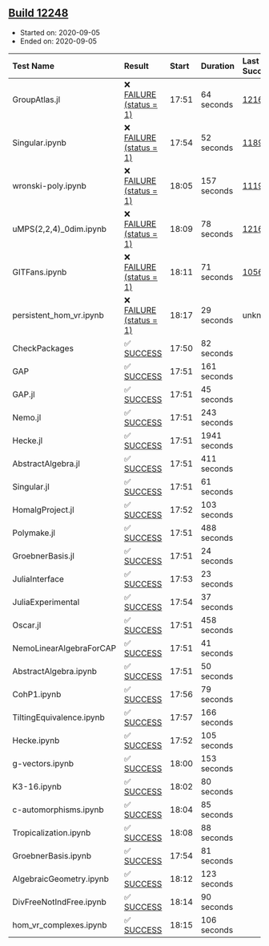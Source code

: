 ## [Build 12248](https://oscarci.mathematik.uni-kl.de/job/oscar/12248/)

* Started on: 2020-09-05
* Ended on: 2020-09-05

| Test Name    | Result | Start | Duration | Last Success | First Failure |
|:-------------|:-------|:------|:---------|:-------------|:--------------|
| GroupAtlas.jl | ❌ [FAILURE (status = 1)](https://oscarci.mathematik.uni-kl.de/job/oscar/12248/artifact/logs/build-12248/GroupAtlas.jl.log) | 17:51 | 64 seconds | [12167](https://oscarci.mathematik.uni-kl.de/job/oscar/12167/) | [12168](https://oscarci.mathematik.uni-kl.de/job/oscar/12168/) |
| Singular.ipynb | ❌ [FAILURE (status = 1)](https://oscarci.mathematik.uni-kl.de/job/oscar/12248/artifact/logs/build-12248/Singular.ipynb.log) | 17:54 | 52 seconds | [11893](https://oscarci.mathematik.uni-kl.de/job/oscar/11893/) | [11894](https://oscarci.mathematik.uni-kl.de/job/oscar/11894/) |
| wronski-poly.ipynb | ❌ [FAILURE (status = 1)](https://oscarci.mathematik.uni-kl.de/job/oscar/12248/artifact/logs/build-12248/wronski-poly.ipynb.log) | 18:05 | 157 seconds | [11192](https://oscarci.mathematik.uni-kl.de/job/oscar/11192/) | [11193](https://oscarci.mathematik.uni-kl.de/job/oscar/11193/) |
| uMPS(2,2,4)_0dim.ipynb | ❌ [FAILURE (status = 1)](https://oscarci.mathematik.uni-kl.de/job/oscar/12248/artifact/logs/build-12248/uMPS-2-2-4-_0dim.ipynb.log) | 18:09 | 78 seconds | [12167](https://oscarci.mathematik.uni-kl.de/job/oscar/12167/) | [12168](https://oscarci.mathematik.uni-kl.de/job/oscar/12168/) |
| GITFans.ipynb | ❌ [FAILURE (status = 1)](https://oscarci.mathematik.uni-kl.de/job/oscar/12248/artifact/logs/build-12248/GITFans.ipynb.log) | 18:11 | 71 seconds | [10566](https://oscarci.mathematik.uni-kl.de/job/oscar/10566/) | [10567](https://oscarci.mathematik.uni-kl.de/job/oscar/10567/) |
| persistent_hom_vr.ipynb | ❌ [FAILURE (status = 1)](https://oscarci.mathematik.uni-kl.de/job/oscar/12248/artifact/logs/build-12248/persistent_hom_vr.ipynb.log) | 18:17 | 29 seconds | unknown | unknown |
| CheckPackages | ✅ [SUCCESS](https://oscarci.mathematik.uni-kl.de/job/oscar/12248/artifact/logs/build-12248/CheckPackages.log) | 17:50 | 82 seconds |  |  |
| GAP | ✅ [SUCCESS](https://oscarci.mathematik.uni-kl.de/job/oscar/12248/artifact/logs/build-12248/GAP.log) | 17:51 | 161 seconds |  |  |
| GAP.jl | ✅ [SUCCESS](https://oscarci.mathematik.uni-kl.de/job/oscar/12248/artifact/logs/build-12248/GAP.jl.log) | 17:51 | 45 seconds |  |  |
| Nemo.jl | ✅ [SUCCESS](https://oscarci.mathematik.uni-kl.de/job/oscar/12248/artifact/logs/build-12248/Nemo.jl.log) | 17:51 | 243 seconds |  |  |
| Hecke.jl | ✅ [SUCCESS](https://oscarci.mathematik.uni-kl.de/job/oscar/12248/artifact/logs/build-12248/Hecke.jl.log) | 17:51 | 1941 seconds |  |  |
| AbstractAlgebra.jl | ✅ [SUCCESS](https://oscarci.mathematik.uni-kl.de/job/oscar/12248/artifact/logs/build-12248/AbstractAlgebra.jl.log) | 17:51 | 411 seconds |  |  |
| Singular.jl | ✅ [SUCCESS](https://oscarci.mathematik.uni-kl.de/job/oscar/12248/artifact/logs/build-12248/Singular.jl.log) | 17:51 | 61 seconds |  |  |
| HomalgProject.jl | ✅ [SUCCESS](https://oscarci.mathematik.uni-kl.de/job/oscar/12248/artifact/logs/build-12248/HomalgProject.jl.log) | 17:52 | 103 seconds |  |  |
| Polymake.jl | ✅ [SUCCESS](https://oscarci.mathematik.uni-kl.de/job/oscar/12248/artifact/logs/build-12248/Polymake.jl.log) | 17:51 | 488 seconds |  |  |
| GroebnerBasis.jl | ✅ [SUCCESS](https://oscarci.mathematik.uni-kl.de/job/oscar/12248/artifact/logs/build-12248/GroebnerBasis.jl.log) | 17:51 | 24 seconds |  |  |
| JuliaInterface | ✅ [SUCCESS](https://oscarci.mathematik.uni-kl.de/job/oscar/12248/artifact/logs/build-12248/JuliaInterface.log) | 17:53 | 23 seconds |  |  |
| JuliaExperimental | ✅ [SUCCESS](https://oscarci.mathematik.uni-kl.de/job/oscar/12248/artifact/logs/build-12248/JuliaExperimental.log) | 17:54 | 37 seconds |  |  |
| Oscar.jl | ✅ [SUCCESS](https://oscarci.mathematik.uni-kl.de/job/oscar/12248/artifact/logs/build-12248/Oscar.jl.log) | 17:51 | 458 seconds |  |  |
| NemoLinearAlgebraForCAP | ✅ [SUCCESS](https://oscarci.mathematik.uni-kl.de/job/oscar/12248/artifact/logs/build-12248/NemoLinearAlgebraForCAP.log) | 17:51 | 41 seconds |  |  |
| AbstractAlgebra.ipynb | ✅ [SUCCESS](https://oscarci.mathematik.uni-kl.de/job/oscar/12248/artifact/logs/build-12248/AbstractAlgebra.ipynb.log) | 17:51 | 50 seconds |  |  |
| CohP1.ipynb | ✅ [SUCCESS](https://oscarci.mathematik.uni-kl.de/job/oscar/12248/artifact/logs/build-12248/CohP1.ipynb.log) | 17:56 | 79 seconds |  |  |
| TiltingEquivalence.ipynb | ✅ [SUCCESS](https://oscarci.mathematik.uni-kl.de/job/oscar/12248/artifact/logs/build-12248/TiltingEquivalence.ipynb.log) | 17:57 | 166 seconds |  |  |
| Hecke.ipynb | ✅ [SUCCESS](https://oscarci.mathematik.uni-kl.de/job/oscar/12248/artifact/logs/build-12248/Hecke.ipynb.log) | 17:52 | 105 seconds |  |  |
| g-vectors.ipynb | ✅ [SUCCESS](https://oscarci.mathematik.uni-kl.de/job/oscar/12248/artifact/logs/build-12248/g-vectors.ipynb.log) | 18:00 | 153 seconds |  |  |
| K3-16.ipynb | ✅ [SUCCESS](https://oscarci.mathematik.uni-kl.de/job/oscar/12248/artifact/logs/build-12248/K3-16.ipynb.log) | 18:02 | 80 seconds |  |  |
| c-automorphisms.ipynb | ✅ [SUCCESS](https://oscarci.mathematik.uni-kl.de/job/oscar/12248/artifact/logs/build-12248/c-automorphisms.ipynb.log) | 18:04 | 85 seconds |  |  |
| Tropicalization.ipynb | ✅ [SUCCESS](https://oscarci.mathematik.uni-kl.de/job/oscar/12248/artifact/logs/build-12248/Tropicalization.ipynb.log) | 18:08 | 88 seconds |  |  |
| GroebnerBasis.ipynb | ✅ [SUCCESS](https://oscarci.mathematik.uni-kl.de/job/oscar/12248/artifact/logs/build-12248/GroebnerBasis.ipynb.log) | 17:54 | 81 seconds |  |  |
| AlgebraicGeometry.ipynb | ✅ [SUCCESS](https://oscarci.mathematik.uni-kl.de/job/oscar/12248/artifact/logs/build-12248/AlgebraicGeometry.ipynb.log) | 18:12 | 123 seconds |  |  |
| DivFreeNotIndFree.ipynb | ✅ [SUCCESS](https://oscarci.mathematik.uni-kl.de/job/oscar/12248/artifact/logs/build-12248/DivFreeNotIndFree.ipynb.log) | 18:14 | 90 seconds |  |  |
| hom_vr_complexes.ipynb | ✅ [SUCCESS](https://oscarci.mathematik.uni-kl.de/job/oscar/12248/artifact/logs/build-12248/hom_vr_complexes.ipynb.log) | 18:15 | 106 seconds |  |  |
